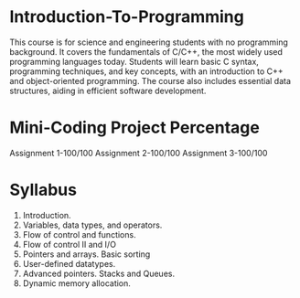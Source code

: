 # Introduction-To-Programming
This course is for science and engineering students with no programming background. It covers the fundamentals of C/C++, the most widely used programming languages today. Students will learn basic C syntax, programming techniques, and key concepts, with an introduction to C++ and object-oriented programming. The course also includes essential data structures, aiding in efficient software development.

# Mini-Coding Project Percentage
Assignment 1-100/100
Assignment 2-100/100
Assignment 3-100/100
# Syllabus
1. Introduction.
2. Variables, data types, and operators.
3. Flow of control and functions.
4. Flow of control II and I/O
5. Pointers and arrays. Basic sorting
6. User-defined datatypes.
7. Advanced pointers. Stacks and Queues.
8. Dynamic memory allocation.
